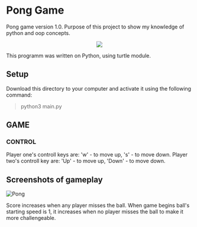 # Pong Game
Pong game version 1.0. Purpose of this project to show my knowledge of python and oop concepts.
<p align='center'>
  <img src='https://uploads.sitepoint.com/wp-content/uploads/2016/01/1452785857main.png'/>
</p>
This programm was written on Python, using turtle module.

## Setup

Download this directory to your computer and activate it using the following command:

> python3 main.py

## GAME 

### CONTROL

Player one's controll keys are: 'w' - to move up, 's' - to move down.
Player two's controll key are: 'Up' - to move up, 'Down' - to move down.

## Screenshots of gameplay

![Pong](https://user-images.githubusercontent.com/103509971/171197445-a945de90-cb33-411f-be7f-dfe9b3c43776.jpg)

Score increases when any player misses the ball.
When game begins ball's starting speed is 1, it increases when no player misses the ball to make it more challengeable.

